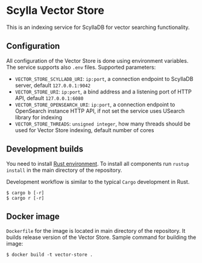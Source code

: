 # Scylla Vector Store

This is an indexing service for ScyllaDB for vector searching functionality.

## Configuration

All configuration of the Vector Store is done using environment variables. The
service supports also `.env` files. Supported parameters:

- `VECTOR_STORE_SCYLLADB_URI`: `ip:port`, a connection endpoint to ScyllaDB server, default
  `127.0.0.1:9042`
- `VECTOR_STORE_URI`: `ip:port`, a bind address and a listening port of HTTP API, default
  `127.0.0.1:6080`
- `VECTOR_STORE_OPENSEARCH_URI`: `ip:port`, a connection endpoint to OpenSearch instance HTTP API,
  if not set the service uses USearch library for indexing
- `VECTOR_STORE_THREADS`: `unsigned integer`, how many threads
  should be used for Vector Store indexing, default number of cores

## Development builds

You need to install [Rust
environment](https://www.rust-lang.org/tools/install). To install all
components run `rustup install` in the main directory of the repository.

Development workflow is similar to the typical `Cargo` development in Rust.

```
$ cargo b [-r]
$ cargo r [-r]
```

## Docker image

`Dockerfile` for the image is located in main directory of the repository. It
builds release version of the Vector Store. Sample command for building the
image:

```
$ docker build -t vector-store .
```

